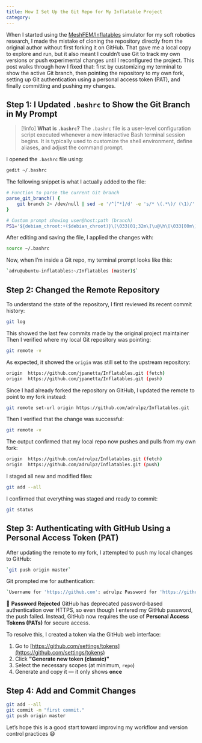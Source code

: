 ```yaml
---
title: How I Set Up the Git Repo for My Inflatable Project
category:
---
```

When I started using the [MeshFEM/Inflatables](https://github.com/jpanetta/Inflatables) simulator for my soft robotics research, I made the mistake of cloning the repository directly from the original author without first forking it on GitHub. That gave me a local copy to explore and run, but it also meant I couldn’t use Git to track my own versions or push experimental changes until I reconfigured the project.
This post walks through how I fixed that: first by customizing my terminal to show the active Git branch, then pointing the repository to my own fork, setting up Git authentication using a personal access token (PAT), and finally committing and pushing my changes.

## Step 1: I Updated `.bashrc` to Show the Git Branch in My Prompt

> [!info] **What is `.bashrc`?**
> The `.bashrc` file is a user-level configuration script executed whenever a new interactive Bash terminal session begins. It is typically used to customize the shell environment, define aliases, and adjust the command prompt.

I opened the `.bashrc` file using:

```bash
gedit ~/.bashrc
```

The following snippet is what I actually added to the file:

```bash
# Function to parse the current Git branch
parse_git_branch() {
    git branch 2> /dev/null | sed -e '/^[^*]/d' -e 's/* \(.*\)/ (\1)/'
}

# Custom prompt showing user@host:path (branch)
PS1='${debian_chroot:+($debian_chroot)}\[\033[01;32m\]\u@\h\[\033[00m\]:\[\033[01;34m\]\w\[\033[31m\]$(parse_git_branch)\[\033[00m\]\$ '

```

After editing and saving the file, I applied the changes with:

```bash
source ~/.bashrc
```

Now, when I’m inside a Git repo, my terminal prompt looks like this:
```bash
`adru@ubuntu-inflatables:~/Inflatables (master)$`
```

## Step 2: Changed the Remote Repository 

To understand the state of the repository, I first reviewed its recent commit history:

```bash
git log
```

This showed the last few commits made by the original project maintainer 
Then I verified where my local Git repository was pointing:
```bash
git remote -v
```

As expected, it showed the `origin` was still set to the upstream repository:

```bash
origin  https://github.com/jpanetta/Inflatables.git (fetch) 
origin  https://github.com/jpanetta/Inflatables.git (push)
```
Since I had already forked the repository on GitHub, I updated the remote to point to my fork instead:
```bash
git remote set-url origin https://github.com/adrulpz/Inflatables.git
```

Then I verified that the change was successful:

```bash
git remote -v
```

The output confirmed that my local repo now pushes and pulls from my own fork:

```bash
origin  https://github.com/adrulpz/Inflatables.git (fetch) 
origin  https://github.com/adrulpz/Inflatables.git (push)
```

I staged all new and modified files:

```bash
git add --all
```

I confirmed that everything was staged and ready to commit:

```bash
git status
```

## Step 3: Authenticating with GitHub Using a Personal Access Token (PAT)

After updating the remote to my fork, I attempted to push my local changes to GitHub:

```bash
`git push origin master`
```
Git prompted me for authentication:
```bash
`Username for 'https://github.com': adrulpz Password for 'https://github.com':`
```

🛑 **Password Rejected**
GitHub has deprecated password-based authentication over HTTPS, so even though I entered my GitHub password, the push failed. Instead, GitHub now requires the use of **Personal Access Tokens (PATs)** for secure access.

To resolve this, I created a token via the GitHub web interface:
1. Go to [https://github.com/settings/tokens](https://github.com/settings/tokens)    
2. Click **"Generate new token (classic)"**    
3. Select the necessary scopes (at minimum, `repo`)    
4. Generate and copy it — it only shows **once**   
## Step 4: Add and Commit Changes

```bash 
git add --all 
git commit -m "first commit."
git push origin master
```

Let’s hope this is a good start toward improving my workflow and version control practices 😄

